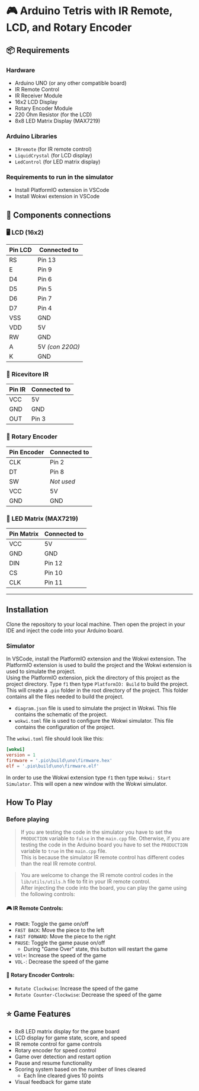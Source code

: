 # 🎮 Arduino Tetris with IR Remote, LCD, and Rotary Encoder

## 📦 Requirements
### Hardware
- Arduino UNO (or any other compatible board)
- IR Remote Control
- IR Receiver Module
- 16x2 LCD Display
- Rotary Encoder Module
- 220 Ohm Resistor (for the LCD)
- 8x8 LED Matrix Display (MAX7219)

### Arduino Libraries
  - `IRremote` (for IR remote control)
  - `LiquidCrystal` (for LCD display)
  - `LedControl` (for LED matrix display)
  
### Requirements to run in the simulator
- Install PlatformIO extension in VSCode
- Install Wokwi extension in VSCode

## 🔌 Components connections
### 🖥️ LCD (16x2)
| Pin LCD       | Connected to    |
|---------------|-----------------|
| RS            | Pin 13          |
| E             | Pin 9           |
| D4            | Pin 6           |
| D5            | Pin 5           |
| D6            | Pin 7           |
| D7            | Pin 4           |
| VSS           | GND             |
| VDD           | 5V              |
| RW            | GND             |
| A             | 5V *(con 220Ω)* |
| K             | GND             |

### 📶 Ricevitore IR
| Pin IR       | Connected to|
|--------------|-------------|
| VCC          | 5V          |
| GND          | GND         |
| OUT          | Pin 3       |

### 🔄 Rotary Encoder
| Pin Encoder | Connected to    |
|-------------|-----------------|
| CLK         | Pin 2           |
| DT          | Pin 8           |
| SW          | *Not used*      |
| VCC         | 5V              |
| GND         | GND             |

### 🔳 LED Matrix (MAX7219)
| Pin Matrix | Connected to|
|------------|-------------|
| VCC        | 5V          |
| GND        | GND         |
| DIN        | Pin 12      |
| CS         | Pin 10      |
| CLK        | Pin 11      |

---


## Installation
Clone the repository to your local machine. Then open the project in your IDE and inject the code into your Arduino board.

### Simulator
In VSCode, install the PlatformIO extension and the Wokwi extension. The PlatformIO extension is used to build the project and the Wokwi extension is used to simulate the project.   
Using the PlatformIO extension, pick the directory of this project as the project directory.
Type `f1` then type `PlatformIO: Build` to build the project.
This will create a `.pio` folder in the root directory of the project. This folder contains all the files needed to build the project.
- `diagram.json` file is used to simulate the project in Wokwi. This file contains the schematic of the project.
- `wokwi.toml` file is used to configure the Wokwi simulator. This file contains the configuration of the project.

The `wokwi.toml` file should look like this:
```toml
[wokwi]
version = 1
firmware = '.pio\build\uno\firmware.hex'
elf = '.pio\build\uno\firmware.elf'
```

In order to use the Wokwi extension type `f1` then type `Wokwi: Start Simulator`. This will open a new window with the Wokwi simulator.

## How To Play
### Before playing
> If you are testing the code in the simulator you have to set the `PRODUCTION` variable to `false` in the `main.cpp` file.
> Otherwise, if you are testing the code in the Arduino board you have to set the `PRODUCTION` variable to `true` in the `main.cpp` file.  
This is because the simulator IR remote control has different codes than the real IR remote control.  

>You are welcome to change the IR remote control codes in the `lib/utils/utils.h` file to fit in your IR remote control.  
After injecting the code into the board, you can play the game using the following controls:
#### 🎮 IR Remote Controls:
- `POWER`: Toggle the game on/off
- `FAST BACK`: Move the piece to the left
- `FAST FORWARD`: Move the piece to the right
- `PAUSE`: Toggle the game pause on/off 
  - During "Game Over" state, this button will restart the game
- `VOl+`: Increase the speed of the game
- `VOL-`: Decrease the speed of the game

#### 🔁 Rotary Encoder Controls:
- `Rotate Clockwise`: Increase the speed of the game
- `Rotate Counter-Clockwise`: Decrease the speed of the game


## ⭐ Game Features
- 8x8 LED matrix display for the game board
- LCD display for game state, score, and speed
- IR remote control for game controls
- Rotary encoder for speed control
- Game over detection and restart option
- Pause and resume functionality
- Scoring system based on the number of lines cleared
  - Each line cleared gives 10 points
- Visual feedback for game state